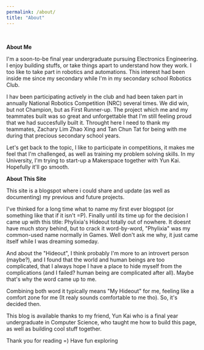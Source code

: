 ```yaml
---
permalink: /about/
title: "About"
---
```


<br>

**About Me**

I'm a soon-to-be final year undergraduate pursuing Electronics Engineering. I enjoy building stuffs, or take things apart to understand how they work. I too like to take part in robotics and automations. This interest had been inside me since my secondary while I'm in my secondary school Robotics Club. 

I hav been participating actively in the club and had been taken part in annually National Robotics Competition (NRC) several times. We did win, but not Champion, but as First Runner-up. The project which me and my teammates built was so great and unforgettable that I'm still feeling proud that we had succesfully built it. Throught here I need to thank my teammates, Zachary Lim Zhao Xing and Tan Chun Tat for being with me during that precious secondary school years.

Let's get back to the topic, I like to participate in competitions, it makes me feel that I'm challenged, as well as training my problem solving skills. In my University, I'm trying to start-up a Makerspace together with Yun Kai. Hopefully it'll go smooth.

**About This Site**

This site is a blogspot where i could share and update (as well as documenting) my previous and future projects. 

I've thinked for a long time what to name my first ever blogspot (or something like that if it isn't =P). Finally until its time up for the decision I came up with this title: Phylixia's Hideout totally out of nowhere. It doesnt have much story behind, but to crack it word-by-word, "Phylixia" was my common-used name normally in Games. Well don't ask me why, it just came itself while I was dreaming someday. 

And about the "Hideout", I think probably I'm more to an introvert person (maybe?), and I found that the world and human beings are too complicated, that I always hope I have a place to hide myself from the complications (and I failed? human being are complicated after all). Maybe that's why the word came up to me.

Combining both word it typically means "My Hideout" for me, feeling like a comfort zone for me (It realy sounds comfortable to me tho). So, it's decided then.

This blog is available thanks to my friend, Yun Kai who is a final year undergraduate in Computer Science, who taught me how to build this page, as well as building cool stuff together.

Thank you for reading =) Have fun exploring
